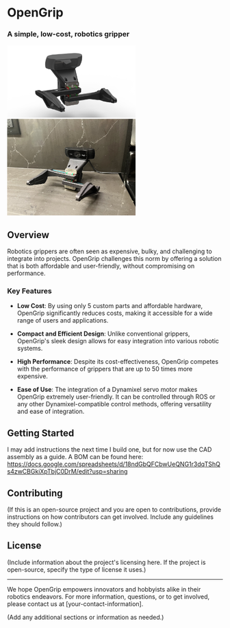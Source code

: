 # OpenGrip

### A simple, low-cost, robotics gripper

<!-- Replace this comment with your HTML or Markdown for side-by-side images -->
<div>
  <img src="./Pictures/Iso_Render.png" alt="Isometric Render of OpenGrip" width="300"/>
  <img src="./Pictures/Iso_Real.jpg" alt="Isometric View of the Actual OpenGrip" width="300"/>
</div>

## Overview

Robotics grippers are often seen as expensive, bulky, and challenging to integrate into projects. OpenGrip challenges this norm by offering a solution that is both affordable and user-friendly, without compromising on performance. 

### Key Features

- **Low Cost**: By using only 5 custom parts and affordable hardware, OpenGrip significantly reduces costs, making it accessible for a wide range of users and applications.
  
- **Compact and Efficient Design**: Unlike conventional grippers, OpenGrip's sleek design allows for easy integration into various robotic systems.

- **High Performance**: Despite its cost-effectiveness, OpenGrip competes with the performance of grippers that are up to 50 times more expensive.

- **Ease of Use**: The integration of a Dynamixel servo motor makes OpenGrip extremely user-friendly. It can be controlled through ROS or any other Dynamixel-compatible control methods, offering versatility and ease of integration.

## Getting Started

I may add instructions the next time I build one, but for now use the CAD assembly as a guide. A BOM can be found here:
https://docs.google.com/spreadsheets/d/18ndGbQFCbwUeQNG1r3dqTShQs4zwCBGkiXpTbjC0DrM/edit?usp=sharing

## Contributing

(If this is an open-source project and you are open to contributions, provide instructions on how contributors can get involved. Include any guidelines they should follow.)

## License

(Include information about the project's licensing here. If the project is open-source, specify the type of license it uses.)

---

We hope OpenGrip empowers innovators and hobbyists alike in their robotics endeavors. For more information, questions, or to get involved, please contact us at [your-contact-information].

(Add any additional sections or information as needed.)
